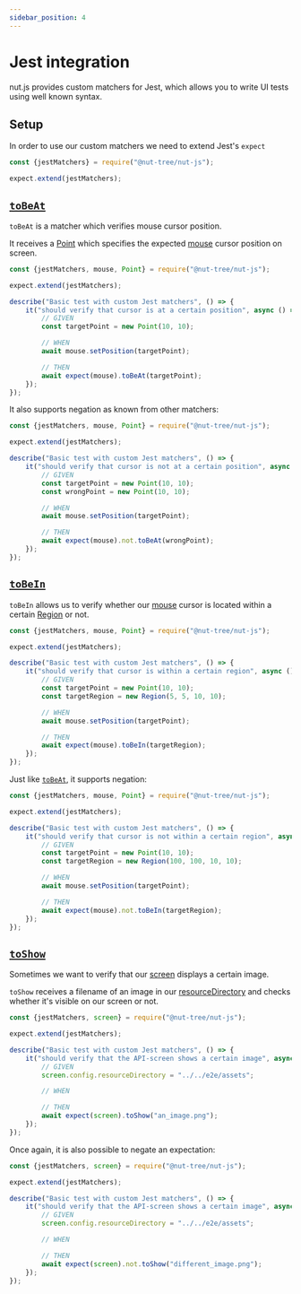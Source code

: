 ```yaml
---
sidebar_position: 4
---
```


# Jest integration

nut.js provides custom matchers for Jest, which allows you to write UI tests using well known syntax.

## Setup

In order to use our custom matchers we need to extend Jest's `expect`

```js
const {jestMatchers} = require("@nut-tree/nut-js");

expect.extend(jestMatchers);
```

## [`toBeAt`](https://nut-tree.github.io/apidoc/globals.html#tobeat)

`toBeAt` is a matcher which verifies mouse cursor position.

It receives a [Point](https://nut-tree.github.io/apidoc/classes/point.html) which specifies the expected [mouse](https://nut-tree.github.io/apidoc/classes/mouse.html) cursor position on screen.

```js
const {jestMatchers, mouse, Point} = require("@nut-tree/nut-js");

expect.extend(jestMatchers);

describe("Basic test with custom Jest matchers", () => {
    it("should verify that cursor is at a certain position", async () => {
        // GIVEN
        const targetPoint = new Point(10, 10);

        // WHEN
        await mouse.setPosition(targetPoint);

        // THEN
        await expect(mouse).toBeAt(targetPoint);
    });
});
```

It also supports negation as known from other matchers:

```js
const {jestMatchers, mouse, Point} = require("@nut-tree/nut-js");

expect.extend(jestMatchers);

describe("Basic test with custom Jest matchers", () => {
    it("should verify that cursor is not at a certain position", async () => {
        // GIVEN
        const targetPoint = new Point(10, 10);
        const wrongPoint = new Point(10, 10);

        // WHEN
        await mouse.setPosition(targetPoint);

        // THEN
        await expect(mouse).not.toBeAt(wrongPoint);
    });
});
```

## [`toBeIn`](https://nut-tree.github.io/apidoc/globals.html#tobein)

`toBeIn` allows us to verify whether our [mouse](https://nut-tree.github.io/apidoc/classes/mouse.html) cursor is located within a certain [Region](https://nut-tree.github.io/apidoc/classes/region.html) or not.

```js
const {jestMatchers, mouse, Point} = require("@nut-tree/nut-js");

expect.extend(jestMatchers);

describe("Basic test with custom Jest matchers", () => {
    it("should verify that cursor is within a certain region", async () => {
        // GIVEN
        const targetPoint = new Point(10, 10);
        const targetRegion = new Region(5, 5, 10, 10);

        // WHEN
        await mouse.setPosition(targetPoint);

        // THEN
        await expect(mouse).toBeIn(targetRegion);
    });
});
```

Just like [`toBeAt`](#tobeat), it supports negation:

```js
const {jestMatchers, mouse, Point} = require("@nut-tree/nut-js");

expect.extend(jestMatchers);

describe("Basic test with custom Jest matchers", () => {
    it("should verify that cursor is not within a certain region", async () => {
        // GIVEN
        const targetPoint = new Point(10, 10);
        const targetRegion = new Region(100, 100, 10, 10);

        // WHEN
        await mouse.setPosition(targetPoint);

        // THEN
        await expect(mouse).not.toBeIn(targetRegion);
    });
});
```

## [`toShow`](https://nut-tree.github.io/apidoc/globals.html#toshow)

Sometimes we want to verify that our [screen](https://nut-tree.github.io/apidoc/classes/screen.html) displays a certain image.

`toShow` receives a filename of an image in our [resourceDirectory](https://nut-tree.github.io/apidoc/classes/screen.html#config) and checks whether it's visible on our screen or not.

```js
const {jestMatchers, screen} = require("@nut-tree/nut-js");

expect.extend(jestMatchers);

describe("Basic test with custom Jest matchers", () => {
    it("should verify that the API-screen shows a certain image", async () => {
        // GIVEN
        screen.config.resourceDirectory = "../../e2e/assets";

        // WHEN

        // THEN
        await expect(screen).toShow("an_image.png");
    });
});
```

Once again, it is also possible to negate an expectation:

```js
const {jestMatchers, screen} = require("@nut-tree/nut-js");

expect.extend(jestMatchers);

describe("Basic test with custom Jest matchers", () => {
    it("should verify that the API-screen shows a certain image", async () => {
        // GIVEN
        screen.config.resourceDirectory = "../../e2e/assets";

        // WHEN

        // THEN
        await expect(screen).not.toShow("different_image.png");
    });
});
```

